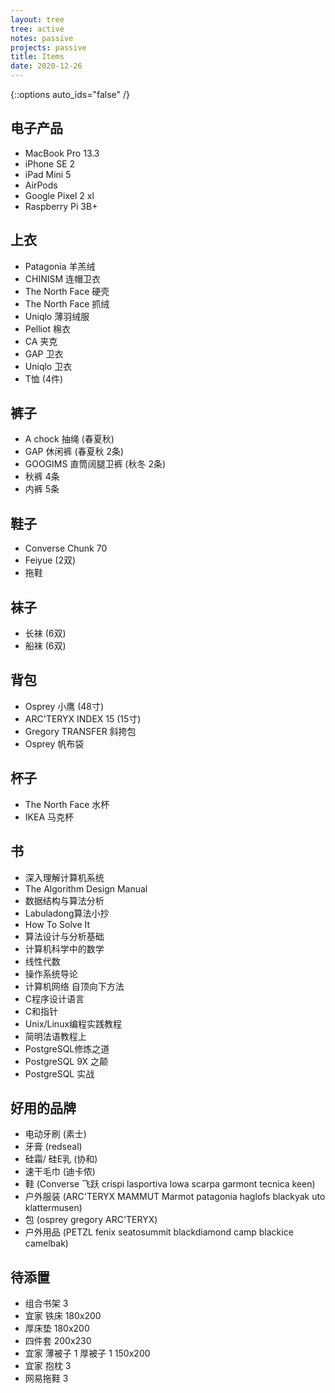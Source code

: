 ```yaml
---
layout: tree
tree: active
notes: passive
projects: passive
title: Items
date: 2020-12-26
---
```



{::options auto_ids="false" /}


## 电子产品
* MacBook Pro 13.3
* iPhone SE 2
* iPad Mini 5
* AirPods
* Google Pixel 2 xl
* Raspberry Pi 3B+

## 上衣
* Patagonia 羊羔绒
* CHINISM 连帽卫衣
* The North Face 硬壳
* The North Face 抓绒
* Uniqlo 薄羽绒服
* Pelliot 棉衣
* CA 夹克
* GAP 卫衣
* Uniqlo 卫衣
* T恤 (4件)

## 裤子
* A chock 抽绳 (春夏秋)
* GAP 休闲裤 (春夏秋 2条)
* GOOGIMS 直筒阔腿卫裤 (秋冬 2条)
* 秋裤 4条
* 内裤 5条

## 鞋子
* Converse Chunk 70
* Feiyue (2双)
* 拖鞋

## 袜子
* 长袜 (6双)
* 船袜 (6双)

## 背包
* Osprey 小鹰 (48寸)
* ARC'TERYX INDEX 15 (15寸)
* Gregory TRANSFER 斜挎包
* Osprey 帆布袋

## 杯子
* The North Face 水杯
* IKEA 马克杯

## 书
* 深入理解计算机系统
* The Algorithm Design Manual
* 数据结构与算法分析
* Labuladong算法小抄
* How To Solve It
* 算法设计与分析基础
* 计算机科学中的数学
* 线性代数
* 操作系统导论
* 计算机网络 自顶向下方法
* C程序设计语言
* C和指针
* Unix/Linux编程实践教程
* 简明法语教程上
* PostgreSQL修炼之道
* PostgreSQL 9X 之颠
* PostgreSQL 实战

## 好用的品牌
* 电动牙刷 (素士)
* 牙膏 (redseal)
* 硅霜/ 硅E乳 (协和)
* 速干毛巾 (迪卡侬)
* 鞋 (Converse 飞跃 crispi lasportiva lowa scarpa garmont tecnica keen)
* 户外服装 (ARC'TERYX MAMMUT Marmot patagonia haglofs blackyak uto klattermusen)
* 包 (osprey gregory ARC'TERYX)
* 户外用品 (PETZL fenix seatosummit blackdiamond camp blackice camelbak)

## 待添置
* 组合书架 3
* 宜家 铁床 180x200
* 厚床垫 180x200
* 四件套 200x230
* 宜家 薄被子 1 厚被子 1 150x200
* 宜家 抱枕 3
* 网易拖鞋 3

